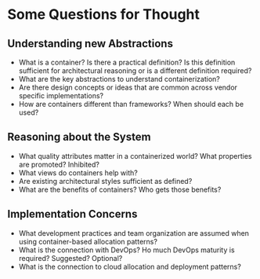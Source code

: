 # Some Questions for Thought


## Understanding new Abstractions

* What is a container?  Is there a practical definition?  Is this definition sufficient for architectural reasoning or is a different definition required?
* What are the key abstractions to understand containerization?
* Are there design concepts or ideas that are common across vendor specific implementations?
* How are containers different than frameworks?  When should each be used?

## Reasoning about the System

* What quality attributes matter in a containerized world?  What properties are promoted?  Inhibited?
* What views do containers help with?
* Are existing architectural styles sufficient as defined?
* What are the benefits of containers?  Who gets those benefits?

## Implementation Concerns

* What development practices and team organization are assumed when using container-based allocation patterns?
* What is the connection with DevOps?  Ho much DevOps maturity is required? Suggested? Optional?
* What is the connection to cloud allocation and deployment patterns?
